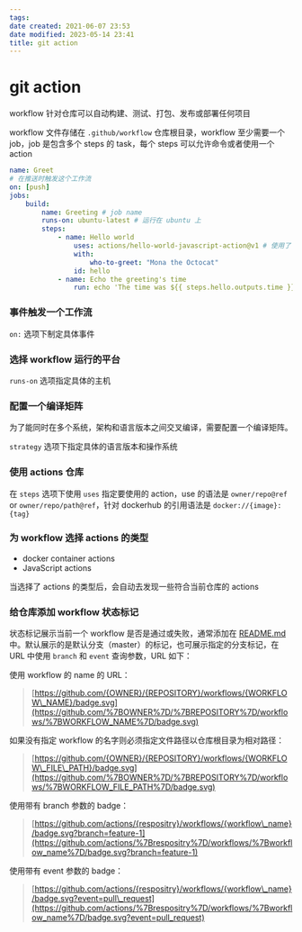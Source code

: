 ```yaml
---
tags: 
date created: 2021-06-07 23:53
date modified: 2023-05-14 23:41
title: git action
---
```


# git action

workflow 针对仓库可以自动构建、测试、打包、发布或部署任何项目

workflow 文件存储在 `.github/workflow` 仓库根目录，workflow 至少需要一个 job，job 是包含多个 steps 的 task，每个 steps 可以允许命令或者使用一个 action

```yaml
name: Greet
# 在推送时触发这个工作流
on: [push] 
jobs:
	build:
		name: Greeting # job name
		runs-on: ubuntu-latest # 运行在 ubuntu 上
		steps:
			- name: Hello world
				uses: actions/hello-world-javascript-action@v1 # 使用了 GitHub action 仓库的action
				with:
					who-to-greet: "Mona the Octocat"
				id: hello
			- name: Echo the greeting's time
				run: echo 'The time was ${{ steps.hello.outputs.time }}.'
```

### **事件触发一个工作流**

`on:` 选项下制定具体事件

### **选择 workflow 运行的平台**

`runs-on` 选项指定具体的主机

### **配置一个编译矩阵**

为了能同时在多个系统，架构和语言版本之间交叉编译，需要配置一个编译矩阵。

`strategy` 选项下指定具体的语言版本和操作系统

### **使用 actions 仓库**

在 `steps` 选项下使用 `uses` 指定要使用的 action，use 的语法是 `owner/repo@ref` or `owner/repo/path@ref`，针对 dockerhub 的引用语法是 `docker://{image}:{tag}`

### **为 workflow 选择 actions 的类型**

- docker container actions
- JavaScript actions

当选择了 actions 的类型后，会自动去发现一些符合当前仓库的 actions

### **给仓库添加 workflow 状态标记**

状态标记展示当前一个 workflow 是否是通过或失败，通常添加在 [README.md](http://README.md) 中。默认展示的是默认分支（master）的标记，也可展示指定的分支标记，在 URL 中使用 `branch` 和 `event` 查询参数，URL 如下：

使用 workflow 的 name 的 URL：

> [https://github.com/{OWNER}/{REPOSITORY}/workflows/{WORKFLOW\_NAME}/badge.svg](https://github.com/%7BOWNER%7D/%7BREPOSITORY%7D/workflows/%7BWORKFLOW_NAME%7D/badge.svg)

如果没有指定 workflow 的名字则必须指定文件路径以仓库根目录为相对路径：

>[https://github.com/{OWNER}/{REPOSITORY}/workflows/{WORKFLOW\_FILE\_PATH}/badge.svg](https://github.com/%7BOWNER%7D/%7BREPOSITORY%7D/workflows/%7BWORKFLOW_FILE_PATH%7D/badge.svg)

使用带有 branch 参数的 badge：

> [https://github.com/actions/{respositry}/workflows/{workflow\_name}/badge.svg?branch=feature-1](https://github.com/actions/%7Brespositry%7D/workflows/%7Bworkflow_name%7D/badge.svg?branch=feature-1)

使用带有 event 参数的 badge：

> [https://github.com/actions/{respositry}/workflows/{workflow\_name}/badge.svg?event=pull\_request](https://github.com/actions/%7Brespositry%7D/workflows/%7Bworkflow_name%7D/badge.svg?event=pull_request)